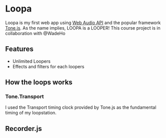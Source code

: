 # Loopa
Loopa is my first web app using [Web Audio API](https://developer.mozilla.org/en-US/docs/Web/API/Web_Audio_API) and the popular framework [Tone.js](https://github.com/Tonejs/Tone.js/). As the name implies, LOOPA is a LOOPER! This course project is in collaboration with @WadeHo

## Features
- Unlimited Loopers
- Effects and filters for each loopers

## How the loops works
### Tone.Transport
I used the Transport timing clock provided by Tone.js as the fundamental timing of my loopstation.

## Recorder.js
